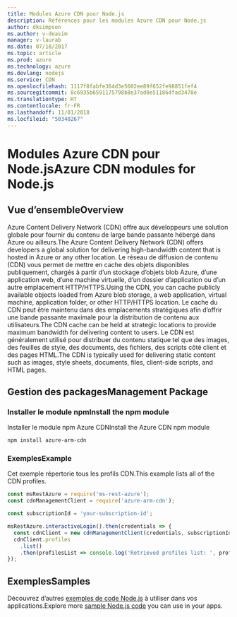 ```yaml
---
title: Modules Azure CDN pour Node.js
description: Références pour les modules Azure CDN pour Node.js
author: dksimpson
ms.author: v-deasim
manager: v-laurab
ms.date: 07/18/2017
ms.topic: article
ms.prod: azure
ms.technology: azure
ms.devlang: nodejs
ms.service: CDN
ms.openlocfilehash: 1117f8fabfe364d3e5602ee89f652fe98851fef4
ms.sourcegitcommit: 8c6935b6591175798b8e37ad0e511864fad3478e
ms.translationtype: HT
ms.contentlocale: fr-FR
ms.lasthandoff: 11/01/2018
ms.locfileid: "50340267"
---
```

# <a name="azure-cdn-modules-for-nodejs"></a><span data-ttu-id="286ad-103">Modules Azure CDN pour Node.js</span><span class="sxs-lookup"><span data-stu-id="286ad-103">Azure CDN modules for Node.js</span></span>

## <a name="overview"></a><span data-ttu-id="286ad-104">Vue d’ensemble</span><span class="sxs-lookup"><span data-stu-id="286ad-104">Overview</span></span>

<span data-ttu-id="286ad-105">Azure Content Delivery Network (CDN) offre aux développeurs une solution globale pour fournir du contenu de large bande passante hébergé dans Azure ou ailleurs.</span><span class="sxs-lookup"><span data-stu-id="286ad-105">The Azure Content Delivery Network (CDN) offers developers a global solution for delivering high-bandwidth content that is hosted in Azure or any other location.</span></span> <span data-ttu-id="286ad-106">Le réseau de diffusion de contenu (CDN) vous permet de mettre en cache des objets disponibles publiquement, chargés à partir d’un stockage d’objets blob Azure, d’une application web, d’une machine virtuelle, d’un dossier d’application ou d’un autre emplacement HTTP/HTTPS.</span><span class="sxs-lookup"><span data-stu-id="286ad-106">Using the CDN, you can cache publicly available objects loaded from Azure blob storage, a web application, virtual machine, application folder, or other HTTP/HTTPS location.</span></span> <span data-ttu-id="286ad-107">Le cache du CDN peut être maintenu dans des emplacements stratégiques afin d’offrir une bande passante maximale pour la distribution de contenu aux utilisateurs.</span><span class="sxs-lookup"><span data-stu-id="286ad-107">The CDN cache can be held at strategic locations to provide maximum bandwidth for delivering content to users.</span></span> <span data-ttu-id="286ad-108">Le CDN est généralement utilisé pour distribuer du contenu statique tel que des images, des feuilles de style, des documents, des fichiers, des scripts côté client et des pages HTML.</span><span class="sxs-lookup"><span data-stu-id="286ad-108">The CDN is typically used for delivering static content such as images, style sheets, documents, files, client-side scripts, and HTML pages.</span></span>

## <a name="management-package"></a><span data-ttu-id="286ad-109">Gestion des packages</span><span class="sxs-lookup"><span data-stu-id="286ad-109">Management Package</span></span>

### <a name="install-the-npm-module"></a><span data-ttu-id="286ad-110">Installer le module npm</span><span class="sxs-lookup"><span data-stu-id="286ad-110">Install the npm module</span></span>

<span data-ttu-id="286ad-111">Installer le module npm Azure CDN</span><span class="sxs-lookup"><span data-stu-id="286ad-111">Install the Azure CDN npm module</span></span>

```bash
npm install azure-arm-cdn
```

### <a name="example"></a><span data-ttu-id="286ad-112">Exemples</span><span class="sxs-lookup"><span data-stu-id="286ad-112">Example</span></span>

<span data-ttu-id="286ad-113">Cet exemple répertorie tous les profils CDN.</span><span class="sxs-lookup"><span data-stu-id="286ad-113">This example lists all of the CDN profiles.</span></span>

```javascript
const msRestAzure = require('ms-rest-azure');
const cdnManagementClient = require('azure-arm-cdn');

const subscriptionId = 'your-subscription-id';

msRestAzure.interactiveLogin().then(credentials => {
  const cdnClient = new cdnManagementClient(credentials, subscriptionId);
  cdnClient.profiles
    .list()
    .then(profilesList => console.log('Retrieved profiles list: ', profilesList));
});
```

## <a name="samples"></a><span data-ttu-id="286ad-114">Exemples</span><span class="sxs-lookup"><span data-stu-id="286ad-114">Samples</span></span>

<span data-ttu-id="286ad-115">Découvrez d’autres [exemples de code Node.js](https://azure.microsoft.com/resources/samples/?platform=nodejs) à utiliser dans vos applications.</span><span class="sxs-lookup"><span data-stu-id="286ad-115">Explore more [sample Node.js code](https://azure.microsoft.com/resources/samples/?platform=nodejs) you can use in your apps.</span></span>
